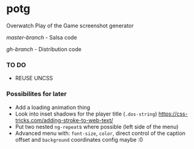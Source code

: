# potg
Overwatch Play of the Game screenshot generator

*master-branch* - Salsa code

*gh-branch* - Distribution code

### TO DO 
- REUSE UNCSS 

### Possibilites for later
* Add a loading animation thing
* Look into inset shadows for the player title (`.dos-string`) https://css-tricks.com/adding-stroke-to-web-text/ 
* Put two nested `ng-repeat`s where possible (left side of the menu)
* Advanced menu with: `font-size`, `color`, direct control of the caption offset and  `background` coordinates config maybe :0
